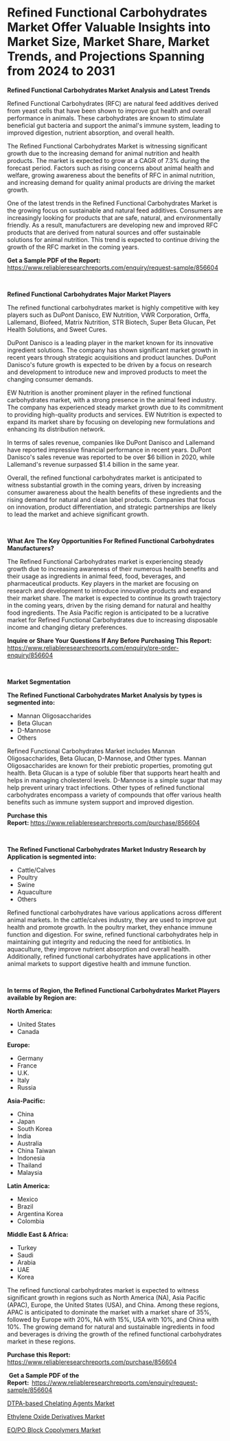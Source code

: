 <p><h1>Refined Functional Carbohydrates Market Offer Valuable Insights into Market Size, Market Share, Market Trends, and Projections Spanning from 2024 to 2031</h1></p><p><strong>Refined Functional Carbohydrates Market Analysis and Latest Trends</strong></p>
<p><p>Refined Functional Carbohydrates (RFC) are natural feed additives derived from yeast cells that have been shown to improve gut health and overall performance in animals. These carbohydrates are known to stimulate beneficial gut bacteria and support the animal's immune system, leading to improved digestion, nutrient absorption, and overall health.</p><p>The Refined Functional Carbohydrates Market is witnessing significant growth due to the increasing demand for animal nutrition and health products. The market is expected to grow at a CAGR of 7.3% during the forecast period. Factors such as rising concerns about animal health and welfare, growing awareness about the benefits of RFC in animal nutrition, and increasing demand for quality animal products are driving the market growth.</p><p>One of the latest trends in the Refined Functional Carbohydrates Market is the growing focus on sustainable and natural feed additives. Consumers are increasingly looking for products that are safe, natural, and environmentally friendly. As a result, manufacturers are developing new and improved RFC products that are derived from natural sources and offer sustainable solutions for animal nutrition. This trend is expected to continue driving the growth of the RFC market in the coming years.</p></p>
<p><strong>Get a Sample PDF of the Report:&nbsp;</strong> <a href="https://www.reliableresearchreports.com/enquiry/request-sample/856604">https://www.reliableresearchreports.com/enquiry/request-sample/856604</a></p>
<p>&nbsp;</p>
<p><strong>Refined Functional Carbohydrates Major Market Players</strong></p>
<p><p>The refined functional carbohydrates market is highly competitive with key players such as DuPont Danisco, EW Nutrition, VWR Corporation, Orffa, Lallemand, Biofeed, Matrix Nutrition, STR Biotech, Super Beta Glucan, Pet Health Solutions, and Sweet Cures.</p><p>DuPont Danisco is a leading player in the market known for its innovative ingredient solutions. The company has shown significant market growth in recent years through strategic acquisitions and product launches. DuPont Danisco's future growth is expected to be driven by a focus on research and development to introduce new and improved products to meet the changing consumer demands.</p><p>EW Nutrition is another prominent player in the refined functional carbohydrates market, with a strong presence in the animal feed industry. The company has experienced steady market growth due to its commitment to providing high-quality products and services. EW Nutrition is expected to expand its market share by focusing on developing new formulations and enhancing its distribution network.</p><p>In terms of sales revenue, companies like DuPont Danisco and Lallemand have reported impressive financial performance in recent years. DuPont Danisco's sales revenue was reported to be over $6 billion in 2020, while Lallemand's revenue surpassed $1.4 billion in the same year.</p><p>Overall, the refined functional carbohydrates market is anticipated to witness substantial growth in the coming years, driven by increasing consumer awareness about the health benefits of these ingredients and the rising demand for natural and clean label products. Companies that focus on innovation, product differentiation, and strategic partnerships are likely to lead the market and achieve significant growth.</p></p>
<p>&nbsp;</p>
<p><strong>What Are The Key Opportunities For Refined Functional Carbohydrates Manufacturers?</strong></p>
<p><p>The Refined Functional Carbohydrates market is experiencing steady growth due to increasing awareness of their numerous health benefits and their usage as ingredients in animal feed, food, beverages, and pharmaceutical products. Key players in the market are focusing on research and development to introduce innovative products and expand their market share. The market is expected to continue its growth trajectory in the coming years, driven by the rising demand for natural and healthy food ingredients. The Asia Pacific region is anticipated to be a lucrative market for Refined Functional Carbohydrates due to increasing disposable income and changing dietary preferences.</p></p>
<p><strong>Inquire or Share Your Questions If Any Before Purchasing This Report:</strong> <a href="https://www.reliableresearchreports.com/enquiry/pre-order-enquiry/856604">https://www.reliableresearchreports.com/enquiry/pre-order-enquiry/856604</a></p>
<p>&nbsp;</p>
<p><strong>Market Segmentation</strong></p>
<p><strong>The Refined Functional Carbohydrates Market Analysis by types is segmented into:</strong></p>
<p><ul><li>Mannan Oligosaccharides</li><li>Beta Glucan</li><li>D-Mannose</li><li>Others</li></ul></p>
<p><p>Refined Functional Carbohydrates Market includes Mannan Oligosaccharides, Beta Glucan, D-Mannose, and Other types. Mannan Oligosaccharides are known for their prebiotic properties, promoting gut health. Beta Glucan is a type of soluble fiber that supports heart health and helps in managing cholesterol levels. D-Mannose is a simple sugar that may help prevent urinary tract infections. Other types of refined functional carbohydrates encompass a variety of compounds that offer various health benefits such as immune system support and improved digestion.</p></p>
<p><strong>Purchase this Report:&nbsp;</strong><a href="https://www.reliableresearchreports.com/purchase/856604">https://www.reliableresearchreports.com/purchase/856604</a></p>
<p>&nbsp;</p>
<p><strong>The Refined Functional Carbohydrates Market Industry Research by Application is segmented into:</strong></p>
<p><ul><li>Cattle/Calves</li><li>Poultry</li><li>Swine</li><li>Aquaculture</li><li>Others</li></ul></p>
<p><p>Refined functional carbohydrates have various applications across different animal markets. In the cattle/calves industry, they are used to improve gut health and promote growth. In the poultry market, they enhance immune function and digestion. For swine, refined functional carbohydrates help in maintaining gut integrity and reducing the need for antibiotics. In aquaculture, they improve nutrient absorption and overall health. Additionally, refined functional carbohydrates have applications in other animal markets to support digestive health and immune function.</p></p>
<p>&nbsp;</p>
<p><strong>In terms of Region, the Refined Functional Carbohydrates Market Players available by Region are:</strong></p>
<p>
    <p> <strong> North America: </strong>
        <ul>
            <li>United States</li>
            <li>Canada</li>
        </ul>
        </p> 
    <p> <strong> Europe: </strong>
        <ul>
            <li>Germany</li>
            <li>France</li>
            <li>U.K.</li>
            <li>Italy</li>
            <li>Russia</li>
        </ul>
        </p> 
    <p> <strong> Asia-Pacific: </strong>
        <ul>
            <li>China</li>
            <li>Japan</li>
            <li>South Korea</li>
            <li>India</li>
            <li>Australia</li>
            <li>China Taiwan</li>
            <li>Indonesia</li>
            <li>Thailand</li>
            <li>Malaysia</li>
        </ul>
        </p> 
    <p> <strong> Latin America: </strong>
        <ul>
            <li>Mexico</li>
            <li>Brazil</li>
            <li>Argentina Korea</li>
            <li>Colombia</li>
        </ul>
        </p> 
    <p> <strong> Middle East & Africa: </strong>
        <ul>
            <li>Turkey</li>
            <li>Saudi</li>
            <li>Arabia</li>
            <li>UAE</li>
            <li>Korea</li>
        </ul>
    </p>
    </p>
<p><p>The refined functional carbohydrates market is expected to witness significant growth in regions such as North America (NA), Asia Pacific (APAC), Europe, the United States (USA), and China. Among these regions, APAC is anticipated to dominate the market with a market share of 35%, followed by Europe with 20%, NA with 15%, USA with 10%, and China with 10%. The growing demand for natural and sustainable ingredients in food and beverages is driving the growth of the refined functional carbohydrates market in these regions.</p></p>
<p><strong>Purchase this Report: </strong><a href="https://www.reliableresearchreports.com/purchase/856604">https://www.reliableresearchreports.com/purchase/856604</a></p>
<p>&nbsp;<strong>Get a Sample PDF of the Report:&nbsp;&nbsp;</strong><a href="https://www.reliableresearchreports.com/enquiry/request-sample/856604">https://www.reliableresearchreports.com/enquiry/request-sample/856604</a></p>
<p><strong></strong></p>
<p><p><a href="https://view.publitas.com/reportprime-1/dtpa-based-chelating-agents-market-insights-market-players-and-forecast-till-2030/">DTPA-based Chelating Agents Market</a></p><p><a href="https://view.publitas.com/reportprime-1/ethylene-oxide-derivatives-market-offers-provide-insightful-data-for-the-time-period-from-2023-to-2030-and-also-provide-analysis-based-on-application-type-and-region/">Ethylene Oxide Derivatives Market</a></p><p><a href="https://view.publitas.com/reportprime-1/eo-po-block-copolymers-market-size-2023-2030-global-industrial-analysis-key-geographical-regions-market-share-top-key-players-product-types-and-forecast-research-report/">EO/PO Block Copolymers Market</a></p></p>